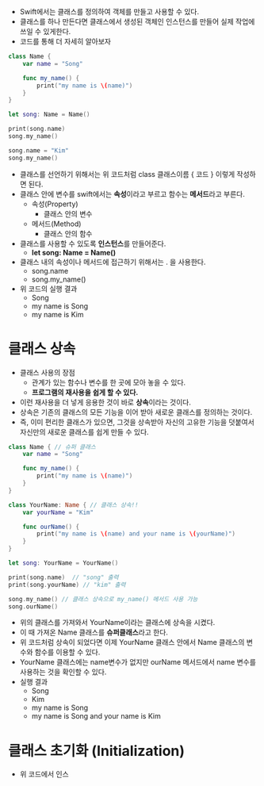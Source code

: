 - Swift에서는 클래스를 정의하여 객체를 만들고 사용할 수 있다.
- 클래스를 하나 만든다면 클래스에서 생성된 객체인 인스턴스를 만들어 실제 작업에 쓰일 수 있게한다.
- 코드를 통해 더 자세히 알아보자
```swift
class Name {
	var name = "Song"

	func my_name() {
		print("my name is \(name)")
	}
}

let song: Name = Name()

print(song.name)
song.my_name()

song.name = "Kim"
song.my_name()
```
- 클래스를 선언하기 위해서는 위 코드처럼 class 클래스이름 { 코드 } 이렇게 작성하면 된다.
- 클래스 안에 변수를 swift에서는 **속성**이라고 부르고 함수는 **메서드**라고 부른다.
	- 속성(Property)
		- 클래스 안의 변수
	- 메서드(Method)
		- 클래스 안의 함수
- 클래스를 사용할 수 있도록 **인스턴스**를 만들어준다.
	- **let song: Name = Name()**
- 클래스 내의 속성이나 메서드에 접근하기 위해서는 . 을 사용한다.
	- song.name
	- song.my_name()
- 위 코드의 실행 결과
	- Song
	- my name is Song
	- my name is Kim
# 클래스 상속
- 클래스 사용의 장점
	- 관계가 있는 함수나 변수를 한 곳에 모아 놓을 수 있다.
	- **프로그램의 재사용을 쉽게 할 수 있다.**
- 이런 재사용을 더 넣게 응용한 것이 바로 **상속**이라는 것이다.
- 상속은 기존의 클래스의 모든 기능을 이어 받아 새로운 클래스를 정의하는 것이다.
- 즉, 이미 편리한 클래스가 있으면, 그것을 상속받아 자신의 고유한 기능을 덧붙여서 자신만의 새로운 클래스를 쉽게 만들 수 있다.
```swift
class Name { // 슈퍼 클래스
	var name = "Song"

	func my_name() {
		print("my name is \(name)")
	}
}

class YourName: Name { // 클래스 상속!!
	var yourName = "Kim"

	func ourName() {
		print("my name is \(name) and your name is \(yourName)")
	}
}

let song: YourName = YourName()

print(song.name)  // "song" 출력
print(song.yourName) // "kim" 출력

song.my_name() // 클래스 상속으로 my_name() 메서드 사용 가능
song.ourName()
```
- 위의 클래스를 가져와서 YourName이라는 클래스에 상속을 시켰다.
- 이 때 가져온 Name 클래스를 **슈퍼클래스**라고 한다.
- 위 코드처럼 상속이 되었다면 이제 YourName 클래스 안에서 Name 클래스의 변수와 함수를 이용할 수 있다.
- YourName 클래스에는 name변수가 없지만 ourName 메서드에서 name 변수를 사용하는 것을 확인할 수 있다.
- 실행 결과
	- Song
	- Kim
	- my name is Song
	- my name is Song and your name is Kim

# 클래스 초기화 (Initialization)
- 위 코드에서 인스